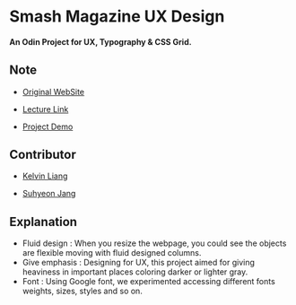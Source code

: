 # Smash Magazine UX Design

#### An Odin Project for UX, Typography & CSS Grid.

## Note

- [Original WebSite](https://www.smashingmagazine.com/)

- [Lecture Link](https://www.theodinproject.com/courses/html5-and-css3/lessons/design-teardown)

- [Project Demo](https://shjang7.github.io/smash-magazine-ux/)

## Contributor

- [Kelvin Liang](https://github.com/kelvin8773)

- [Suhyeon Jang](https://github.com/shjang7)

## Explanation

- Fluid design : When you resize the webpage, you could see the objects are flexible moving with fluid designed columns. <br />
- Give emphasis : Designing for UX, this project aimed for giving heaviness in important places coloring darker or lighter gray. <br />
- Font : Using Google font, we experimented accessing different fonts weights, sizes, styles and so on.

